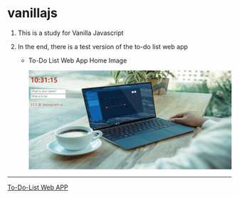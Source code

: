 # vanillajs



1. This is a study for Vanilla Javascript

2. In the end, there is a test version of the to-do list web app

   - To-Do List Web App Home Image

     ![To-Do List Web App Home Image](ToDoList_WebAPP_Home.JPG)



---

[To-Do-List Web APP](https://shin0343.github.io/vanillajs/)